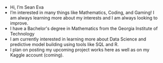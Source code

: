 - Hi, I’m Sean Eva
- I’m interested in many things like Mathematics, Coding, and Gaming! I am always learning more about my interests and I am always looking to improve.
- I have a Bachelor's degree in Mathematics from the Georgia Institute of Technology
- I am currently interested in learning more about Data Science and predictive model building using tools like SQL and R.
- I plan on posting my upcoming project works here as well as on my Kaggle account (coming).

<!---
Sean-Eva/Sean-Eva is a ✨ special ✨ repository because its `README.md` (this file) appears on your GitHub profile.
You can click the Preview link to take a look at your changes.
--->
